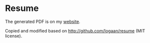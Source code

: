 Resume
======

The generated PDF is on my [website](http://roycetownsend.com/Resume-RoyceTownsend.pdf).

Copied and modified based on http://github.com/logaan/resume (MIT license).

